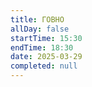 ```yaml
---
title: ГОВНО
allDay: false
startTime: 15:30
endTime: 18:30
date: 2025-03-29
completed: null
---
```

